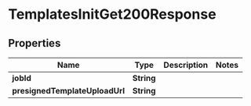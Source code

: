 

# TemplatesInitGet200Response


## Properties

| Name | Type | Description | Notes |
|------------ | ------------- | ------------- | -------------|
|**jobId** | **String** |  |  |
|**presignedTemplateUploadUrl** | **String** |  |  |



